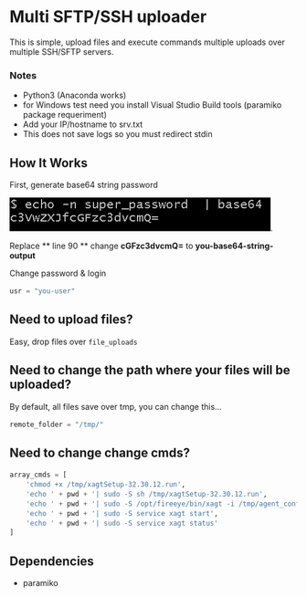 
# Multi SFTP/SSH uploader

This is simple, upload files and execute commands  multiple uploads over multiple SSH/SFTP servers.



### Notes

- Python3 (Anaconda works)
- for Windows test need you install Visual Studio Build tools (paramiko package requeriment)
- Add your IP/hostname to srv.txt
- This does not save logs so you must redirect stdin



## How It Works


First, generate base64 string password

![Generate Base64 string](/img/base64-tool.png "Generate Base64 string").

Replace ** line 90 ** change **cGFzc3dvcmQ=** to **you-base64-string-output**




Change password & login

```python
usr = "you-user"
```



## Need to upload files?

Easy, drop files over `file_uploads`



## Need to change the path where your files will be uploaded?

By default, all files save over tmp, you can change this...

```python
remote_folder = "/tmp/"
```




## Need to change change cmds?

```python
array_cmds = [
    'chmod +x /tmp/xagtSetup-32.30.12.run',
    'echo ' + pwd + '| sudo -S sh /tmp/xagtSetup-32.30.12.run',
    'echo ' + pwd + '| sudo -S /opt/fireeye/bin/xagt -i /tmp/agent_config.json',
    'echo ' + pwd + '| sudo -S service xagt start',
    'echo ' + pwd + '| sudo -S service xagt status'
]
```


## Dependencies 

- paramiko